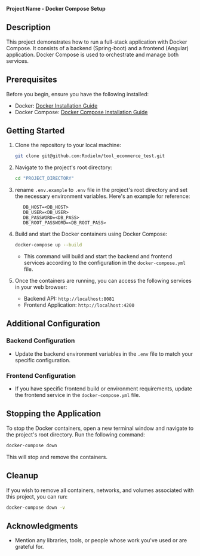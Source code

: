 **Project Name - Docker Compose Setup**

## Description

This project demonstrates how to run a full-stack application with Docker Compose. It consists of a backend (Spring-boot) and a frontend (Angular) application. Docker Compose is used to orchestrate and manage both services.

## Prerequisites

Before you begin, ensure you have the following installed:

- Docker: [Docker Installation Guide](https://docs.docker.com/get-docker/)
- Docker Compose: [Docker Compose Installation Guide](https://docs.docker.com/compose/install/)

## Getting Started

1. Clone the repository to your local machine:

   ```bash
   git clone git@github.com:Rodielm/tool_ecommerce_test.git
   ```

2. Navigate to the project's root directory:

   ```bash
   cd "PROJECT_DIRECTORY"
   ```

3. rename `.env.example` to `.env` file in the project's root directory and set the necessary environment variables. Here's an example for reference:

   ```env
      DB_HOST=<DB_HOST>
      DB_USER=<DB_USER>
      DB_PASSWORD=<DB_PASS>
      DB_ROOT_PASSWORD=<DB_ROOT_PASS>
   ```

4. Build and start the Docker containers using Docker Compose:

   ```bash
   docker-compose up --build
   ```

   - This command will build and start the backend and frontend services according to the configuration in the `docker-compose.yml` file.

5. Once the containers are running, you can access the following services in your web browser:

   - Backend API: `http://localhost:8081`
   - Frontend Application: `http://localhost:4200`

## Additional Configuration

### Backend Configuration

- Update the backend environment variables in the `.env` file to match your specific configuration.

### Frontend Configuration

- If you have specific frontend build or environment requirements, update the frontend service in the `docker-compose.yml` file.

## Stopping the Application

To stop the Docker containers, open a new terminal window and navigate to the project's root directory. Run the following command:

```bash
docker-compose down
```

This will stop and remove the containers.

## Cleanup

If you wish to remove all containers, networks, and volumes associated with this project, you can run:

```bash
docker-compose down -v
```

## Acknowledgments

- Mention any libraries, tools, or people whose work you've used or are grateful for.